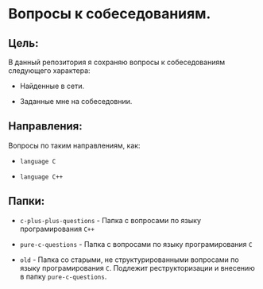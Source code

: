 # Вопросы к собеседованиям.


## Цель:
В данный репозитория я сохраняю вопросы к собеседованиям следующего характера:

-   Найденные в сети.

-   Заданные мне на собеседовнии.

## Направления:
Вопросы по таким направлениям, как:

-   ```language C```

-   ```language C++```

## Папки:

-   ```c-plus-plus-questions``` - Папка с вопросами по языку програмирования ```C++```

-   ```pure-c-questions``` - Папка с вопросами по языку програмирования ```C```

-   ```old``` - Папка со старыми, не структурированными вопросами по языку програмирования ```C```.
    Подлежит реструкторизации и внесению в папку ```pure-c-questions```.
